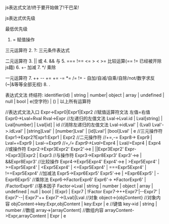 js表达式文法!终于要开始做了!干巴呆!

js表达式优先级

最低优先级
1. = 赋值操作

三元运算符
2. ?: 三元条件表达式

二元运算符
3. || 或
4. && 与
5. === !== <= > < >= 比较运算(== != 已经被开除js籍)
6. +- 加减
7. */ 乘除

一元运算符
7. ++ -- += += -= *= /= !+ - 自加/自减/自乘/自除/not/数字求反 (~|&等等全部无视)
8. .

表达式文法
终结符: identifier(id) | string | number|  object | array | undefined | null | bool | e(空字符) | () |  以上所有运算符

//表达式文法入口
Expr->Expr0|Expr1|Expr2
//赋值运算符文法 左值=右值
Expr0->Lval=Rval
Rval->Expr
//左递归的左值文法
Lval->Lval.id | Lval[string] | Lval[number] | Lval[id] | id
//消除左递归的左值文法
Lval->idLval' | (Lval)
Lval'->.idLval' | [string]Lval' | [number]Lval' | [id]Lval'| [bool]Lval' | e
//三元操作符
Expr1->Expr2?Expr1:Expr1 | Expr2
//二元操作符
//+=,-=
Expr8-> Expr9 | Lval+=Expr9 | Lval-=Expr9
//*=,/=
Expr9->Lval*=Expr4 | Lval/=Expr4 | Expr4
//或操作符
Expr2->Expr3Expr2'
Expr2'->e | ||Expr3Expr2'
Expr->Expr3||Expr2 | Expr3
//与操作符
Expr3->Expr8Expr3'
Expr3'->e | &&Expr8Expr3'
//比较操作
Expr4->Expr5Expr4'
Expr4'->e | >Expr5Expr4' | >=Expr5Expr4' | <Expr5Expr4' | <=Expr5Expr4' | ===Expr5Expr4' | !==Expr5Expr4'
//加减法
Expr5->Expr6Expr5'
Expr5'->e | +Expr6Expr5' | -Expr6Expr5'
//乘除法
Expr6->FactorExpr6'
Expr6'-> *FactorExpr6' | /FactorExpr6'
//基本因子
Factor->Lval | string | number | object | array | undefined | null | bool | (Expr) | Expr7 | !Factor
Expr7->++Expr7'|--Expr7' | Expr7'--| Expr7'++
Expr7'->(Lval)|Lval
//对象
object->{objContent}
//对象内容
objContent->key:Expr,objContent | key:Expr | e
//键值
key->id | string | number
//数组
array->[arrayContent]
//数组内容
arrayContent->Expr,arrayContent | Expr | e